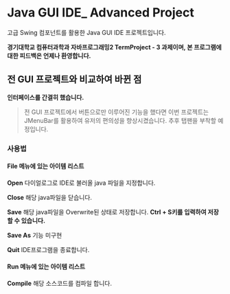 # Java GUI IDE_ Advanced Project
고급 Swing 컴포넌트를 활용한 Java GUI IDE 프로젝트입니다.

**경기대학교 컴퓨터과학과 자바프로그래밍2 TermProject - 3 과제이며, 본 프로그램에 대한 피드백은 언제나 환영합니다.**

## 전 GUI 프로젝트와 비교하여 바뀐 점

**인터페이스를 간결히 했습니다.**
>전 GUI 프로젝트에서 버튼으로만 이루어진 기능을 했다면 이번 프로젝트는 JMenuBar를 활용하여 유저의 편의성을 향상시켰습니다. 추후 탭팬을 부착할 예정입니다.

### 사용법

#### File 메뉴에 있는 아이템 리스트
**Open**
다이얼로그로 IDE로 불러올 java 파일을 지정합니다.

**Close**
해당 java파일을 닫습니다.

**Save**
해당 java파일을 Overwrite된 상태로 저장합니다. __Ctrl + S키를 입력하여 저장할 수 있습니다.__

**Save As**
기능 미구현

**Quit**
IDE프로그램을 종료합니다.

#### Run 메뉴에 있는 아이템 리스트
**Compile**
해당 소스코드를 컴파일 합니다.

